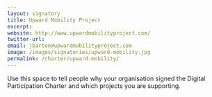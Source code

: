 ```yaml
---
layout: signatory
title: Upward Mobility Project
excerpt: 
website: http://www.upwardmobilityproject.com/
twitter-url: 
email: jbarton@upwardmobilityproject.com
image: /images/signatories/upward-mobility.jpg
permalink: /charter/upward-mobility/
---
```


Use this space to tell people why your organisation signed the Digital Participation Charter and which projects you are supporting.